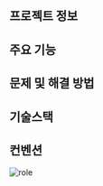 ## 프로젝트 정보

## 주요 기능

## 문제 및 해결 방법

## 기술스택

## 컨벤션

![role](https://github.com/Codeit3-part3-team4/Taskify/assets/68732996/6ddf7f7c-1e40-4da1-be60-1676945e2906)
